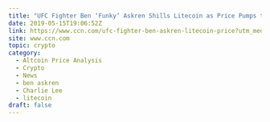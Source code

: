 ```yaml
---
title: "UFC Fighter Ben ‘Funky’ Askren Shills Litecoin as Price Pumps to $100"
date: 2019-05-15T19:06:52Z
link: https://www.ccn.com/ufc-fighter-ben-askren-litecoin-price?utm_medium=RSS&utm_source=hune
site: www.ccn.com
topic: crypto
category:
  - Altcoin Price Analysis
  - Crypto
  - News
  - ben askren
  - Charlie Lee
  - litecoin
draft: false
---
```


